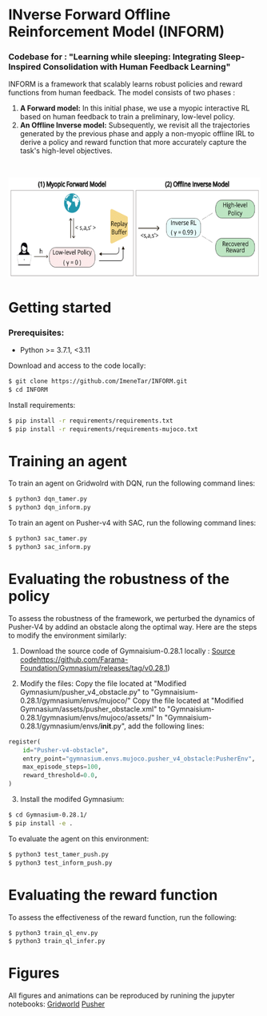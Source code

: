 # INverse Forward Offline Reinforcement Model (INFORM)

### Codebase for : "Learning while sleeping: Integrating Sleep-Inspired Consolidation with Human Feedback Learning"

INFORM is a framework that scalably learns robust policies and reward functions from human feedback. The model consists of two phases : 
1. **A Forward model:** In this initial phase, we use a myopic interactive RL based on human feedback to train a preliminary, low-level policy.
2. **An Offline Inverse model:** Subsequently, we revisit all the trajectories generated by the previous phase and apply a non-myopic offline IRL to derive a policy and reward function that more accurately capture the task's high-level objectives.
<br>
<p align="center">
  <img src="INFORM-1.png" alt="Descriptive Alt Text" width="600" height="200"/>
</p>

# Getting started
### Prerequisites:
- Python >= 3.7.1, <3.11

Download and access to the code locally:
```bash
$ git clone https://github.com/ImeneTar/INFORM.git
$ cd INFORM
```
Install requirements:
```bash
$ pip install -r requirements/requirements.txt
$ pip install -r requirements/requirements-mujoco.txt
```

# Training an agent
To train an agent on Gridwolrd with DQN, run the following command lines:
```bash
$ python3 dqn_tamer.py
$ python3 dqn_inform.py
```
To train an agent on Pusher-v4 with SAC, run the following command lines:
```bash
$ python3 sac_tamer.py
$ python3 sac_inform.py
```
# Evaluating the robustness of the policy
To assess the robustness of the framework, we perturbed the dynamics of Pusher-V4 by addind an obstacle along the optimal way. Here are the steps to modify the environment similarly:
1. Download the source code of Gymnaisium-0.28.1 locally : [Source code](https://github.com/Farama-Foundation/Gymnasium/releases/tag/v0.28.1)https://github.com/Farama-Foundation/Gymnasium/releases/tag/v0.28.1)

2. Modify the files:
Copy the file located at "Modified Gymnasium/pusher_v4_obstacle.py" to "Gymnaisium-0.28.1/gymnasium/envs/mujoco/"
Copy the file located at "Modified Gymnasium/assets/pusher_obstacle.xml" to "Gymnaisium-0.28.1/gymnasium/envs/mujoco/assets/"
In "Gymnaisium-0.28.1/gymnasium/envs/__init__.py", add the following lines:
```python
register(
    id="Pusher-v4-obstacle",
    entry_point="gymnasium.envs.mujoco.pusher_v4_obstacle:PusherEnv",
    max_episode_steps=100,
    reward_threshold=0.0,
)
```
3. Install the modifed Gymnasium:
```bash
$ cd Gymnasium-0.28.1/
$ pip install -e .
```
To evaluate the agent on this environment:
```bash
$ python3 test_tamer_push.py
$ python3 test_inform_push.py
```

# Evaluating the reward function
To assess the effectiveness of the reward function, run the following:
```bash
$ python3 train_ql_env.py
$ python3 train_ql_infer.py
```


# Figures 
All figures and animations can be reproduced by runining the jupyter notebooks:
[Gridworld](plot_grid.ipynb)
[Pusher](plot_pusher.ipynb)




